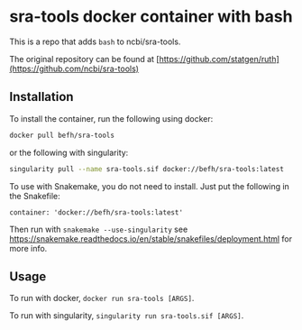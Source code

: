 # sra-tools docker container with bash

This is a repo that adds `bash` to ncbi/sra-tools.

The original repository can be found at [https://github.com/statgen/ruth](https://github.com/ncbi/sra-tools)

## Installation

To install the container, run the following using docker:

```bash
docker pull befh/sra-tools
```

or the following with singularity:

```bash
singularity pull --name sra-tools.sif docker://befh/sra-tools:latest
```

To use with Snakemake, you do not need to install. Just put the following in the Snakefile:

```
container: 'docker://befh/sra-tools:latest'
```

Then run with `snakemake --use-singularity` see https://snakemake.readthedocs.io/en/stable/snakefiles/deployment.html for more info.

## Usage

To run with docker, `docker run sra-tools [ARGS]`.

To run with singularity, `singularity run sra-tools.sif [ARGS]`.
